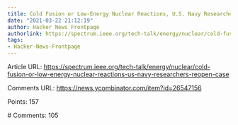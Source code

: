 ```yaml
---
title: Cold Fusion or Low-Energy Nuclear Reactions, U.S. Navy Researchers Reopen Case
date: "2021-03-22 21:12:19"
author: Hacker News Frontpage
authorlink: https://spectrum.ieee.org/tech-talk/energy/nuclear/cold-fusion-or-low-energy-nuclear-reactions-us-navy-researchers-reopen-case
tags:
- Hacker-News-Frontpage
---
```


<p>Article URL: <a href="https://spectrum.ieee.org/tech-talk/energy/nuclear/cold-fusion-or-low-energy-nuclear-reactions-us-navy-researchers-reopen-case">https://spectrum.ieee.org/tech-talk/energy/nuclear/cold-fusion-or-low-energy-nuclear-reactions-us-navy-researchers-reopen-case</a></p>
<p>Comments URL: <a href="https://news.ycombinator.com/item?id=26547156">https://news.ycombinator.com/item?id=26547156</a></p>
<p>Points: 157</p>
<p># Comments: 105</p>
